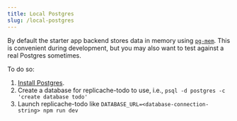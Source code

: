 ```yaml
---
title: Local Postgres
slug: /local-postgres
---
```


By default the starter app backend stores data in memory using [`pg-mem`](https://github.com/oguimbal/pg-mem). This is convenient during development, but you may also want to test against a real Postgres sometimes.

To do so:

1. [Install Postgres](https://www.postgresql.org/).
2. Create a database for replicache-todo to use, i.e., `psql -d postgres -c 'create database todo'`
3. Launch replicache-todo like `DATABASE_URL=<database-connection-string> npm run dev`
